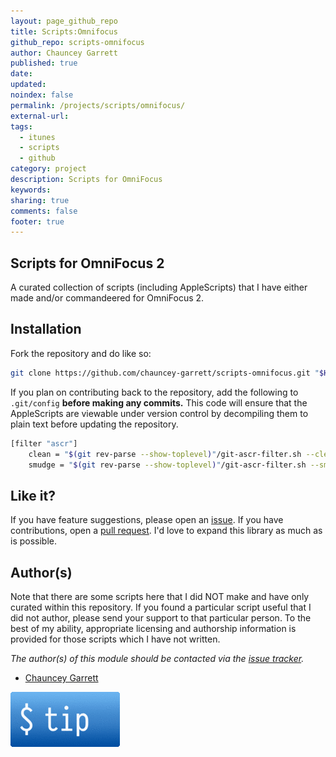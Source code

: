 ```yaml
---
layout: page_github_repo
title: Scripts:Omnifocus
github_repo: scripts-omnifocus
author: Chauncey Garrett
published: true
date:
updated:
noindex: false
permalink: /projects/scripts/omnifocus/
external-url:
tags:
  - itunes
  - scripts
  - github
category: project
description: Scripts for OmniFocus
keywords:
sharing: true
comments: false
footer: true
---
```



## Scripts for OmniFocus 2

A curated collection of scripts (including AppleScripts) that I have either made and/or commandeered for OmniFocus 2.

## Installation

Fork the repository and do like so:

```sh
git clone https://github.com/chauncey-garrett/scripts-omnifocus.git "$HOME/Library/Application Scripts/com.omnigroup.OmniFocus2"
```

If you plan on contributing back to the repository, add the following to `.git/config` **before making any commits.** This code will ensure that the AppleScripts are viewable under version control by decompiling them to plain text before updating the repository.

```sh
[filter "ascr"]
	clean = "$(git rev-parse --show-toplevel)"/git-ascr-filter.sh --clean %f
	smudge = "$(git rev-parse --show-toplevel)"/git-ascr-filter.sh --smudge %f"
```


## Like it?

If you have feature suggestions, please open an [issue](https://github.com/chauncey-garrett/scripts-sonos/issues "chauncey-garrett/scripts-sonos/issues"). If you have contributions, open a [pull request](https://github.com/chauncey-garrett/scripts-sonos/pull-request "chauncey-garrett/scripts-sonos/pulls"). I'd love to expand this library as much as is possible.

## Author(s)

Note that there are some scripts here that I did NOT make and have only curated within this repository. If you found a particular script useful that I did not author, please send your support to that particular person. To the best of my ability, appropriate licensing and authorship information is provided for those scripts which I have not written.

*The author(s) of this module should be contacted via the [issue tracker](https://github.com/chauncey-garrett/scripts-sonos/issues "chauncey-garrett/scripts-sonos/issues").*

  - [Chauncey Garrett](https://github.com/chauncey-garrett "chauncey-garrett")

[![](/img/tip.gif)](http://chauncey.io/reader-support/)
